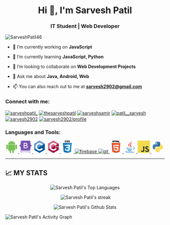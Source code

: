 <h1 align="center">Hi 👋, I'm Sarvesh Patil</h1>
<h3 align="center">IT Student | Web Developer</h3>

<p align="left"> <img src="https://komarev.com/ghpvc/?username=SarveshPatil46&label=Profile%20views&color=0e75b6&style=flat-square&label=PROFILE+VIEWS" alt="SarveshPatil46" /> </p>

- 🔭 I’m currently working on **JavaScript**

- 🌱 I’m currently learning **JavaScript, Python**

- 👯 I’m looking to collaborate on **Web Development Projects**

- 💬 Ask me about **Java, Android, Web**

- 📫 You can also reach out to me at **sarvesh2902@gmail.com**

<h3 align="left">Connect with me:</h3>
<p align="left">
<a href="https://twitter.com/sarveshpatil_" target="blank"><img align="center" src="https://raw.githubusercontent.com/rahuldkjain/github-profile-readme-generator/master/src/images/icons/Social/twitter.svg" alt="sarveshpatil_" height="30" width="40" /></a>
<a href="https://linkedin.com/in/thesarveshpatil" target="blank"><img align="center" src="https://raw.githubusercontent.com/rahuldkjain/github-profile-readme-generator/master/src/images/icons/Social/linked-in-alt.svg" alt="thesarveshpatil" height="30" width="40" /></a>
<a href="https://fb.com/sarveshsamir" target="blank"><img align="center" src="https://raw.githubusercontent.com/rahuldkjain/github-profile-readme-generator/master/src/images/icons/Social/facebook.svg" alt="sarveshsamir" height="30" width="40" /></a>
<a href="https://instagram.com/patil__sarvesh" target="blank"><img align="center" src="https://raw.githubusercontent.com/rahuldkjain/github-profile-readme-generator/master/src/images/icons/Social/instagram.svg" alt="patil__sarvesh" height="30" width="40" /></a>
<a href="https://www.hackerrank.com/sarvesh2902" target="blank"><img align="center" src="https://raw.githubusercontent.com/rahuldkjain/github-profile-readme-generator/master/src/images/icons/Social/hackerrank.svg" alt="sarvesh2902" height="30" width="40" /></a>
<a href="https://auth.geeksforgeeks.org/user/sarvesh2902/profile" target="blank"><img align="center" src="https://raw.githubusercontent.com/rahuldkjain/github-profile-readme-generator/master/src/images/icons/Social/geeks-for-geeks.svg" alt="sarvesh2902/profile" height="30" width="40" /></a>
</p>

<h3 align="left">Languages and Tools:</h3>
<p align="left"> <a href="https://developer.android.com" target="_blank" rel="noreferrer"> <img src="https://raw.githubusercontent.com/github/explore/80688e429a7d4ef2fca1e82350fe8e3517d3494d/topics/android/android.png" alt="android" width="40" height="40"/> </a> <a href="https://getbootstrap.com" target="_blank" rel="noreferrer"> <img src="https://raw.githubusercontent.com/devicons/devicon/master/icons/bootstrap/bootstrap-plain-wordmark.svg" alt="bootstrap" width="40" height="40"/> </a> <a href="https://www.cprogramming.com/" target="_blank" rel="noreferrer"> <img src="https://raw.githubusercontent.com/devicons/devicon/master/icons/c/c-original.svg" alt="c" width="40" height="40"/> </a> <a href="https://www.w3schools.com/cpp/" target="_blank" rel="noreferrer"> <img src="https://raw.githubusercontent.com/devicons/devicon/master/icons/cplusplus/cplusplus-original.svg" alt="cplusplus" width="40" height="40"/> </a> <a href="https://www.w3schools.com/css/" target="_blank" rel="noreferrer"> <img src="https://raw.githubusercontent.com/devicons/devicon/master/icons/css3/css3-original-wordmark.svg" alt="css3" width="40" height="40"/> </a> <a href="https://firebase.google.com/" target="_blank" rel="noreferrer"> <img src="https://www.vectorlogo.zone/logos/firebase/firebase-icon.svg" alt="firebase" width="40" height="40"/> </a> <a href="https://git-scm.com/" target="_blank" rel="noreferrer"> <img src="https://www.vectorlogo.zone/logos/git-scm/git-scm-icon.svg" alt="git" width="40" height="40"/> </a> <a href="https://www.w3.org/html/" target="_blank" rel="noreferrer"> <img src="https://raw.githubusercontent.com/devicons/devicon/master/icons/html5/html5-original-wordmark.svg" alt="html5" width="40" height="40"/> </a> <a href="https://www.java.com" target="_blank" rel="noreferrer"> <img src="https://raw.githubusercontent.com/devicons/devicon/master/icons/java/java-original.svg" alt="java" width="40" height="40"/> </a> <a href="https://developer.mozilla.org/en-US/docs/Web/JavaScript" target="_blank" rel="noreferrer"> <img src="https://raw.githubusercontent.com/devicons/devicon/master/icons/javascript/javascript-original.svg" alt="javascript" width="40" height="40"/> </a> <a href="https://www.python.org" target="_blank" rel="noreferrer"> <img src="https://raw.githubusercontent.com/devicons/devicon/master/icons/python/python-original.svg" alt="python" width="40" height="40"/> </a> </p>


___________________________________________________________________________________________________________________________________________________________________

## 📈 MY STATS

<p align="center"><img alt="Sarvesh Patil's Top Languages" src="https://github-readme-stats.vercel.app/api/top-langs/?username=SarveshPatil46&langs_count=6&count_private=true&layout=compact&theme=react&hide_border=true&bg_color=0D1117" /></p>

<p align="center">&nbsp;<img alt="Sarvesh Patil's streak" src="https://github-readme-streak-stats.herokuapp.com/?user=SarveshPatil46&theme=react&hide_border=true&stroke=0000&background=0D1117"/></p>

<p align="center"><img alt="Sarvesh Patil's Github Stats" src="https://github-readme-stats.vercel.app/api?username=SarveshPatil46&show_icons=true&count_private=true&theme=react&hide_border=true&bg_color=0D1117" /></p>

<img alt="Sarvesh Patil's Activity Graph" src="https://activity-graph.herokuapp.com/graph?username=SarveshPatil46&bg_color=0D1117&color=5BCDEC&line=5BCDEC&point=FFFFFF&hide_border=true" />

